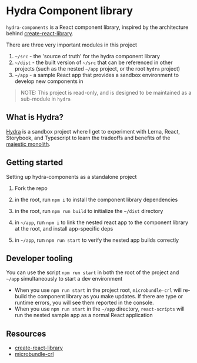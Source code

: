 # Hydra Component library

`hydra-components` is a React component library, inspired by the architecture behind [create-react-library](https://www.npmjs.com/package/create-react-library).

There are three very important modules in this project

1. `~/src` - the 'source of truth' for the hydra component library
2. `~/dist` - the built version of `~/src` that can be referenced in other projects (such as the nested `~/app` project, or the root `hydra` project)
3. `~/app` - a sample React app that provides a sandbox environment to develop new components in

> NOTE: This project is read-only, and is designed to be maintained as a sub-module in `hydra`

## What is Hydra?

[Hydra](https://github.com/evenstephenr/hydra) is a sandbox project where I get to experiment with Lerna, React, Storybook, and Typescript to learn the tradeoffs and benefits of the [majestic monolith](https://m.signalvnoise.com/the-majestic-monolith/).

## Getting started

Setting up hydra-components as a standalone project

1. Fork the repo

2. in the root, run `npm i` to install the component library dependencies

3. in the root, run `npm run build` to initialize the `~/dist` directory

4. in `~/app`, run `npm i` to link the nested react app to the component library at the root, and install app-specific deps

5. in `~/app`, run `npm run start` to verify the nested app builds correctly

## Developer tooling

You can use the script `npm run start` in both the root of the project and `~/app` simultaneously to start a dev environment

- When you use `npm run start` in the project root, `microbundle-crl` will re-build the component library as you make updates. If there are type or runtime errors, you will see them reported in the console.
- When you use `npm run start` in the `~/app` directory, `react-scripts` will run the nested sample app as a normal React application

## Resources

- [create-react-library](https://www.npmjs.com/package/create-react-library)
- [microbundle-crl](https://www.npmjs.com/package/microbundle-crl)

